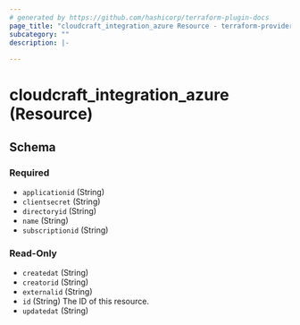 ```yaml
---
# generated by https://github.com/hashicorp/terraform-plugin-docs
page_title: "cloudcraft_integration_azure Resource - terraform-provider-cloudcraft"
subcategory: ""
description: |-
  
---
```


# cloudcraft_integration_azure (Resource)





<!-- schema generated by tfplugindocs -->
## Schema

### Required

- `applicationid` (String)
- `clientsecret` (String)
- `directoryid` (String)
- `name` (String)
- `subscriptionid` (String)

### Read-Only

- `createdat` (String)
- `creatorid` (String)
- `externalid` (String)
- `id` (String) The ID of this resource.
- `updatedat` (String)
